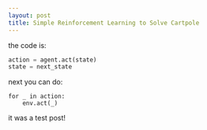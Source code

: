 ```yaml
---
layout: post
title: Simple Reinforcement Learning to Solve Cartpole
---
```


the code is:

```python
action = agent.act(state)
state = next_state
```
next you can do:

```
for _ in action:
	env.act(_)
```

it was a test post!

